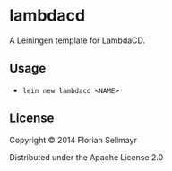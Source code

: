 # lambdacd

A Leiningen template for LambdaCD.

## Usage

* `lein new lambdacd <NAME>` 

## License

Copyright © 2014 Florian Sellmayr

Distributed under the Apache License 2.0